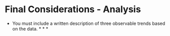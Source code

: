 # Final Considerations - Analysis

* You must include a written description of three observable trends based on the data.
  *
  *
  *
